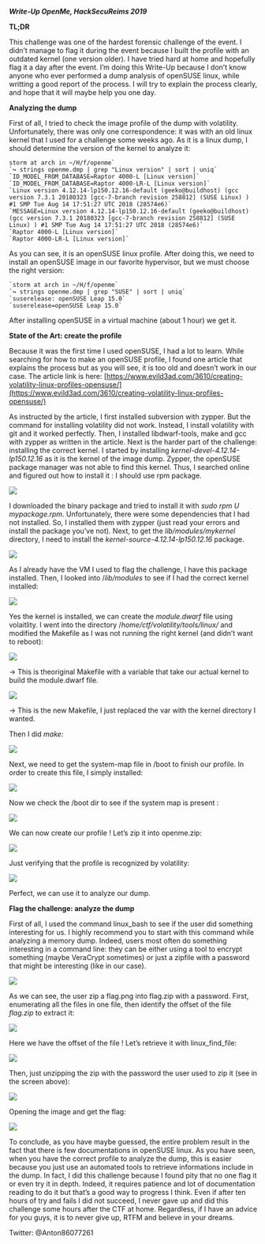 **_Write-Up OpenMe, HackSecuReims 2019_**



**TL;DR**

This challenge was one of the hardest forensic challenge of the event. I didn’t manage to flag it during the event because I built the profile with an outdated kernel (one version older). I have tried hard at home and hopefully flag it a day after the event. I’m doing this Write-Up because I don’t know anyone who ever performed a dump analysis of openSUSE linux, while writting a good report of the process. I will try to explain the process clearly, and hope that it will maybe help you one day.



**Analyzing the dump**

First of all, I tried to check the image profile of the dump with volatility. Unfortunately, there was only one correspondence: it was with an old linux kernel that I used for a challenge some weeks ago. As it is a linux dump, I should determine the version of the kernel to analyze it:

    storm at arch in ~/H/f/openme`
    `↪ strings openme.dmp | grep "Linux version" | sort | uniq`
    `ID_MODEL_FROM_DATABASE=Raptor 4000-L [Linux version]`
    `ID_MODEL_FROM_DATABASE=Raptor 4000-LR-L [Linux version]`
    `Linux version 4.12.14-lp150.12.16-default (geeko@buildhost) (gcc version 7.3.1 20180323 [gcc-7-branch revision 258812] (SUSE Linux) ) #1 SMP Tue Aug 14 17:51:27 UTC 2018 (28574e6)`
    `MESSAGE=Linux version 4.12.14-lp150.12.16-default (geeko@buildhost) (gcc version 7.3.1 20180323 [gcc-7-branch revision 258812] (SUSE Linux) ) #1 SMP Tue Aug 14 17:51:27 UTC 2018 (28574e6)`
    `Raptor 4000-L [Linux version]`
    `Raptor 4000-LR-L [Linux version]`

As you can see, it is an openSUSE linux profile. After doing this, we need to install an openSUSE image in our favorite hypervisor, but we must choose the right version:

    `storm at arch in ~/H/f/openme`
    `↪ strings openme.dmp | grep "SUSE" | sort | uniq`
    `suserelease: openSUSE Leap 15.0`
    `suserelease=openSUSE Leap 15.0`

After installing openSUSE in a virtual machine (about 1 hour) we get it.



**State of the Art: create the profile**

Because it was the first time I used openSUSE, I had a lot to learn. While searching for how to make an openSUSE profile, I found one article that explains the process but as you will see, it is too old and doesn’t work in our case. The article link is here: [https://www.evild3ad.com/3610/creating-volatility-linux-profiles-opensuse/](https://www.evild3ad.com/3610/creating-volatility-linux-profiles-opensuse/)

As instructed by the article, I first installed subversion with zypper. But the command for installing volatility did not work. Instead, I install volatility with git and it worked perfectly. Then, I installed libdwarf-tools, make and gcc with zypper as written in the article. Next is the harder part of the challenge: installing the correct kernel. I started by installing _kernel-devel-4.12.14-lp150.12.16_ as it is the kernel of the image dump. Zypper, the openSUSE package manager was not able to find this kernel. Thus, I searched online and figured out how to install it : I should use rpm package.

![](images/image1.png)

I downloaded the binary package and tried to install it with _sudo rpm_  _U mypackage.rpm_. Unfortunately, there were some dependencies that I had not installed. So, I installed them with zypper (just read your errors and install the package you’ve not). Next, to get the _lib/modules/mykernel_ directory, I need to install the _kernel-source-4.12.14-lp150.12.16_ package.

![](images/image2.png)

As I already have the VM I used to flag the challenge, I have this package installed. Then, I looked into /_lib/modules_ to see if I had the correct kernel installed:

![](images/image3.png)

Yes the kernel is installed, we can create the _module.dwarf_ file using volaitlity. I went into the directory /_home/ctf/volatility/tools/linux/_ and modified the Makefile as I was not running the right kernel (and didn’t want to reboot):

![](images/image4.png)

→ This is theoriginal Makefile with a variable that take our actual kernel to build the module.dwarf file.

![](images/image5.png)

→ This is the new Makefile, I just replaced the var with the kernel directory I wanted.

Then I did _make:_

![](images/image6.png)

Next, we need to get the system-map file in /boot to finish our profile. In order to create this file, I simply installed:

![](images/image7.png)

Now we check the /boot dir to see if the system map is present :

![](images/image8.png)

We can now create our profile ! Let’s zip it into openme.zip:

![](images/image9.png)

Just verifying that the profile is recognized by volatility:

![](images/image10.png)

Perfect, we can use it to analyze our dump.



**Flag the challenge: analyze the dump**

First of all, I used the command linux_bash to see if the user did something interesting for us. I highly recommend you to start with this command while analyzing a memory dump. Indeed, users most often do something interesting in a command line: they can be either using a tool to encrypt something (maybe VeraCrypt sometimes) or just a zipfile with a password that might be interesting (like in our case).

![](images/image11.png)

As we can see, the user zip a flag.png into flag.zip with a password. First, enumerating all the files in one file, then identify the offset of the file _flag.zip_ to extract it:

![](images/image12.png)

Here we have the offset of the file ! Let’s retrieve it with linux_find_file:

![](images/image13.png)

Then, just unzipping the zip with the password the user used to zip it (see in the screen above):

![](images/image14.png)

Opening the image and get the flag:

![](images/image15.png)

To conclude, as you have maybe guessed, the entire problem result in the fact that there is few documentations in openSUSE linux. As you have seen, when you have the correct profile to analyze the dump, this is easier because you just use an automated tools to retrieve informations include in the dump. In fact, I did this challenge because I found pity that no one flag it or even try it in depth. Indeed, it requires patience and lot of documentation reading to do it but that’s a good way to progress I think. Even if after ten hours of try and fails I did not succeed, I never gave up and did this challenge some hours after the CTF at home. Regardless, if I have an advice for you guys, it is to never give up, RTFM and believe in your dreams.

Twitter: @Anton86077261